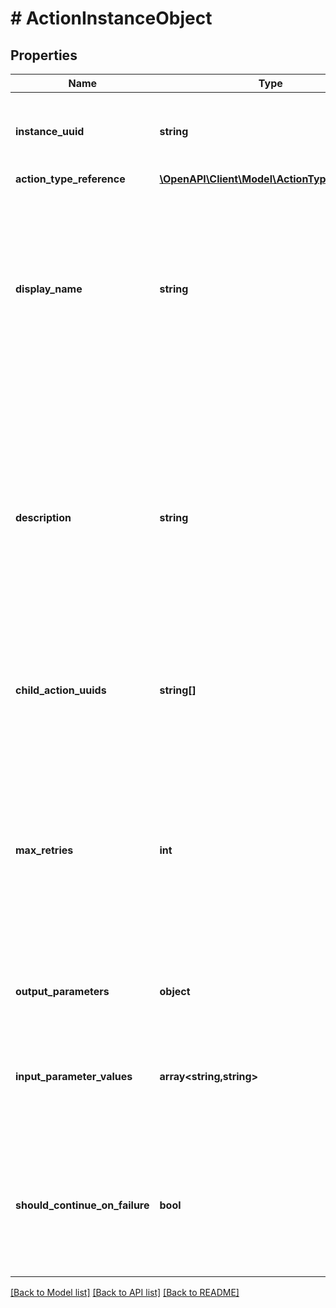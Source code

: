 # # ActionInstanceObject

## Properties

Name | Type | Description | Notes
------------ | ------------- | ------------- | -------------
**instance_uuid** | **string** | Id to uniquely identify action in instance list. |
**action_type_reference** | [**\OpenAPI\Client\Model\ActionTypeReference**](ActionTypeReference.md) |  |
**display_name** | **string** | Each action instance already has a default display name from action type.  However, users could change an action instance with a different display name. | [optional]
**description** | **string** | The description of the action instance in the rule.  For example, an action instance is used twice in a rule, each serves different purpose, it could use this field to describe the purpose. | [optional]
**child_action_uuids** | **string[]** | List of possible actions that will be executed after this action. | [optional]
**max_retries** | **int** | This field applies to on_timeout enum retry choice.  When this action execution times out, the rule execution will retry the execution until the max retry number is exceeded. | [optional]
**output_parameters** | **object** | The action output parameter descriptors. | [optional]
**input_parameter_values** | **array<string,string>** | The trigger or action required input parameter value map, or the output parameters. | [optional]
**should_continue_on_failure** | **bool** | When this action execution fails, the rule execution should continue to the next action or not. |

[[Back to Model list]](../../README.md#models) [[Back to API list]](../../README.md#endpoints) [[Back to README]](../../README.md)
